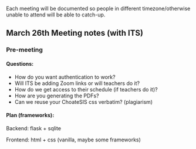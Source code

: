 Each meeting will be documented so people in different timezone/otherwise unable to attend will be able to catch-up.

## March 26th Meeting notes (with ITS)

### Pre-meeting
#### Questions:
- How do you want authentication to work? 
- Will ITS be adding Zoom links or will teachers do it?
- How do we get access to their schedule (if teachers do it)?
- How are you generating the PDFs?
- Can we reuse your ChoateSIS css verbatim? (plagiarism)

#### Plan (frameworks):
Backend: flask + sqlite

Frontend: html + css (vanilla, maybe some frameworks)
